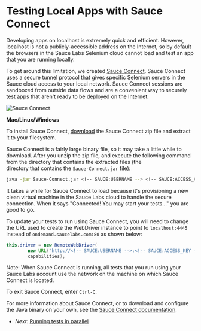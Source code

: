 Testing Local Apps with Sauce Connect
=======

Developing apps on localhost is extremely quick and efficient. However, localhost is not a publicly-accessible
address on the Internet, so by default the browsers in the Sauce Labs Selenium cloud cannot 
load and test an app that you are running locally.

To get around this limitation, we created [Sauce Connect](https://saucelabs.com/docs/connect). Sauce Connect uses a 
secure tunnel protocol that gives specific Selenium servers in the Sauce cloud access to your local network. 
Sauce Connect sessions are sandboxed from outside data flows and are a convenient way to securely test apps that 
aren't ready to be deployed on the Internet.

![Sauce Connect](##Diagram-Connect.png##)

**Mac/Linux/Windows**

To install Sauce Connect, [download](https://saucelabs.com/downloads/Sauce-Connect-latest.zip) the Sauce Connect 
zip file and extract it to your filesystem.

Sauce Connect is a fairly large binary file, so it may take a little while to download. After you 
unzip the zip file, and execute the following command from the directory that contains the extracted files (the  
directory that contains the `Sauce-Connect.jar` file):

```bash
java -jar Sauce-Connect.jar <!-- SAUCE:USERNAME --> <!-- SAUCE:ACCESS_KEY -->
```

It takes a while for Sauce Connect to load because it's provisioning a new clean virtual machine in the Sauce Labs cloud 
to handle the secure connection. When it says "Connected! You may start your tests..." you are good to go.

To update your tests to run using Sauce Connect, you will need to change the URL used to create the WebDriver instance 
to point to `localhost:4445` instead of `ondemand.saucelabs.com:80` as shown below:

<!-- SAUCE:LOGIN -->

```java
this.driver = new RemoteWebDriver(
        new URL("http://<!-- SAUCE:USERNAME -->:<!-- SAUCE:ACCESS_KEY -->@localhost:4445/wd/hub"),
        capabilities);
```

Note: When Sauce Connect is running, all tests that you run using your Sauce Labs account use the network on the machine 
on which Sauce Connect is located.

To exit Sauce Connect, enter `Ctrl-C`.

For more information about Sauce Connect, or to download and configure the
Java binary on your own, see the [Sauce Connect documentation](https://saucelabs.com/docs/connect).

* _Next_: [Running tests in parallel](##06-Parallelism.md##)
